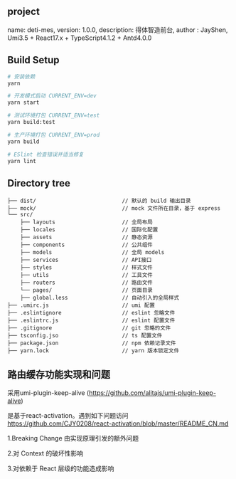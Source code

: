 <!--
 * @Descripttion: README
 * @Author: JayShen
 * @Date: 2022-06-20 08:47:00
 * @LastEditors: JayShen
 * @LastEditTime: 2022-06-20 10:32:34
-->

## project
name: deti-mes,
version: 1.0.0,
description: 得体智造前台,
author : JayShen,
Umi3.5 + React17.x + TypeScript4.1.2 + Antd4.0.0

## Build Setup

``` bash
# 安装依赖
yarn

# 开发模式启动 CURRENT_ENV=dev
yarn start

# 测试环境打包 CURRENT_ENV=test
yarn build:test

# 生产环境打包 CURRENT_ENV=prod
yarn build

# ESlint 检查错误并适当修复
yarn lint

```


## Directory tree

```
├── dist/                           // 默认的 build 输出目录
├── mock/                           // mock 文件所在目录，基于 express
└── src/							
    ├── layouts                     // 全局布局
    ├── locales                     // 国际化配置
    ├── assets                      // 静态资源
    ├── components                  // 公共组件
    ├── models                      // 全局 models
    ├── services                    // API接口
    ├── styles                      // 样式文件
    ├── utils                       // 工具文件
    ├── routers                     // 路由文件
    └── pages/                      // 页面目录
    ├── global.less                 // 自动引入的全局样式
├── .umirc.js                       // umi 配置
├── .eslintignore                   // eslint 忽略文件
├── .eslintrc.js                    // eslint 配置文件
├── .gitignore                      // git 忽略的文件
├── tsconfig.jso                    // ts 配置文件
├── package.json                    // npm 依赖记录文件
├── yarn.lock                       // yarn 版本锁定文件

```

## 路由缓存功能实现和问题

采用umi-plugin-keep-alive (https://github.com/alitajs/umi-plugin-keep-alive)

是基于react-activation。遇到如下问题访问 https://github.com/CJY0208/react-activation/blob/master/README_CN.md

1.Breaking Change 由实现原理引发的额外问题

2.对 Context 的破坏性影响

3.对依赖于 React 层级的功能造成影响
